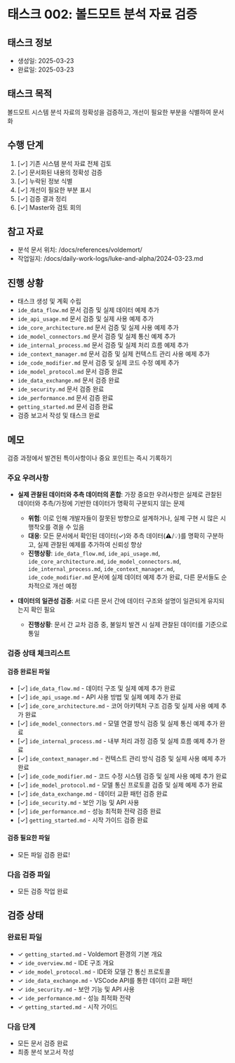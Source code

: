# 태스크 002: 볼드모트 분석 자료 검증

## 태스크 정보
- 생성일: 2025-03-23
- 완료일: 2025-03-23

## 태스크 목적
볼드모트 시스템 분석 자료의 정확성을 검증하고, 개선이 필요한 부분을 식별하여 문서화

## 수행 단계
1. [✓] 기존 시스템 분석 자료 전체 검토
2. [✓] 문서화된 내용의 정확성 검증
3. [✓] 누락된 정보 식별
4. [✓] 개선이 필요한 부분 표시
5. [✓] 검증 결과 정리
6. [✓] Master와 검토 회의

## 참고 자료
- 분석 문서 위치: /docs/references/voldemort/
- 작업일지: /docs/daily-work-logs/luke-and-alpha/2024-03-23.md

## 진행 상황
- 태스크 생성 및 계획 수립
- `ide_data_flow.md` 문서 검증 및 실제 데이터 예제 추가
- `ide_api_usage.md` 문서 검증 및 실제 사용 예제 추가
- `ide_core_architecture.md` 문서 검증 및 실제 사용 예제 추가
- `ide_model_connectors.md` 문서 검증 및 실제 통신 예제 추가
- `ide_internal_process.md` 문서 검증 및 실제 처리 흐름 예제 추가
- `ide_context_manager.md` 문서 검증 및 실제 컨텍스트 관리 사용 예제 추가
- `ide_code_modifier.md` 문서 검증 및 실제 코드 수정 예제 추가
- `ide_model_protocol.md` 문서 검증 완료
- `ide_data_exchange.md` 문서 검증 완료
- `ide_security.md` 문서 검증 완료
- `ide_performance.md` 문서 검증 완료
- `getting_started.md` 문서 검증 완료
- 검증 보고서 작성 및 태스크 완료

## 메모
검증 과정에서 발견된 특이사항이나 중요 포인트는 즉시 기록하기 

### 주요 우려사항
- **실제 관찰된 데이터와 추측 데이터의 혼합**: 가장 중요한 우려사항은 실제로 관찰된 데이터와 추측/가정에 기반한 데이터가 명확히 구분되지 않는 문제
  - **위험**: 이로 인해 개발자들이 잘못된 방향으로 설계하거나, 실제 구현 시 많은 시행착오를 겪을 수 있음
  - **대응**: 모든 문서에서 확인된 데이터(✓)와 추측 데이터(⚠/💡)를 명확히 구분하고, 실제 관찰된 예제를 추가하여 신뢰성 향상
  - **진행상황**: `ide_data_flow.md`, `ide_api_usage.md`, `ide_core_architecture.md`, `ide_model_connectors.md`, `ide_internal_process.md`, `ide_context_manager.md`, `ide_code_modifier.md` 문서에 실제 데이터 예제 추가 완료, 다른 문서들도 순차적으로 개선 예정

- **데이터의 일관성 검증**: 서로 다른 문서 간에 데이터 구조와 설명이 일관되게 유지되는지 확인 필요
  - **진행상황**: 문서 간 교차 검증 중, 불일치 발견 시 실제 관찰된 데이터를 기준으로 통일

### 검증 상태 체크리스트

#### 검증 완료된 파일
- [✓] `ide_data_flow.md` - 데이터 구조 및 실제 예제 추가 완료
- [✓] `ide_api_usage.md` - API 사용 방법 및 실제 예제 추가 완료
- [✓] `ide_core_architecture.md` - 코어 아키텍처 구조 검증 및 실제 사용 예제 추가 완료
- [✓] `ide_model_connectors.md` - 모델 연결 방식 검증 및 실제 통신 예제 추가 완료
- [✓] `ide_internal_process.md` - 내부 처리 과정 검증 및 실제 흐름 예제 추가 완료
- [✓] `ide_context_manager.md` - 컨텍스트 관리 방식 검증 및 실제 사용 예제 추가 완료
- [✓] `ide_code_modifier.md` - 코드 수정 시스템 검증 및 실제 사용 예제 추가 완료
- [✓] `ide_model_protocol.md` - 모델 통신 프로토콜 검증 및 실제 예제 추가 완료
- [✓] `ide_data_exchange.md` - 데이터 교환 패턴 검증 완료
- [✓] `ide_security.md` - 보안 기능 및 API 사용
- [✓] `ide_performance.md` - 성능 최적화 전략 검증 완료
- [✓] `getting_started.md` - 시작 가이드 검증 완료

#### 검증 필요한 파일
- 모든 파일 검증 완료!

### 다음 검증 파일
- 모든 검증 작업 완료

## 검증 상태

### 완료된 파일
- ✓ `getting_started.md` - Voldemort 환경의 기본 개요
- ✓ `ide_overview.md` - IDE 구조 개요
- ✓ `ide_model_protocol.md` - IDE와 모델 간 통신 프로토콜
- ✓ `ide_data_exchange.md` - VSCode API를 통한 데이터 교환 패턴
- ✓ `ide_security.md` - 보안 기능 및 API 사용
- ✓ `ide_performance.md` - 성능 최적화 전략 
- ✓ `getting_started.md` - 시작 가이드

### 다음 단계
- 모든 문서 검증 완료
- 최종 분석 보고서 작성 